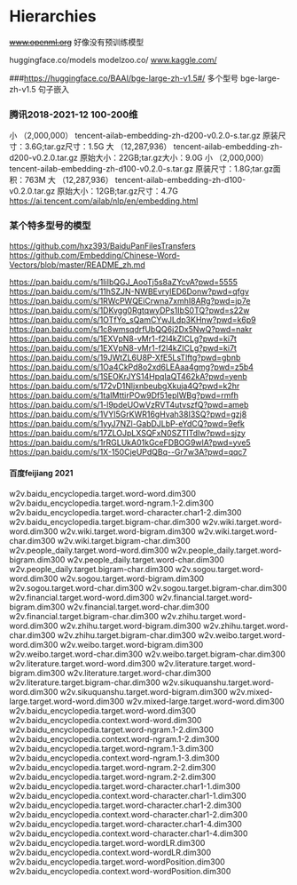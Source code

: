 # Hierarchies
~~www.openml.org~~ 好像没有预训练模型

huggingface.co/models
modelzoo.co/
www.kaggle.com/


###https://huggingface.co/BAAI/bge-large-zh-v1.5#/
多个型号
bge-large-zh-v1.5
句子嵌入


### 腾讯2018-2021-12  100-200维
小 （2,000,000）	tencent-ailab-embedding-zh-d200-v0.2.0-s.tar.gz	原装尺寸：3.6G;tar.gz尺寸：1.5G
大 （12,287,936）	tencent-ailab-embedding-zh-d200-v0.2.0.tar.gz	原始大小：22GB;tar.gz大小：9.0G
小 （2,000,000）	tencent-ailab-embedding-zh-d100-v0.2.0-s.tar.gz	原装尺寸：1.8G;tar.gz面积：763M
大 （12,287,936）	tencent-ailab-embedding-zh-d100-v0.2.0.tar.gz	原始大小：12GB;tar.gz尺寸：4.7G
https://ai.tencent.com/ailab/nlp/en/embedding.html



### 某个特多型号的模型
https://github.com/hxz393/BaiduPanFilesTransfers
https://github.com/Embedding/Chinese-Word-Vectors/blob/master/README_zh.md

https://pan.baidu.com/s/1IiIbQGJ_AooTj5s8aZYcvA?pwd=5555
https://pan.baidu.com/s/11hSZJN-NWBEvryIED6Donw?pwd=qfgv
https://pan.baidu.com/s/1RWcPWQEiCrwna7xmhI8ARg?pwd=jp7e
https://pan.baidu.com/s/1DKvgg0RgtqwyDPs1IbS0TQ?pwd=s22w
https://pan.baidu.com/s/1OTfYo_sQamCYwJLdp3KHnw?pwd=k6p9
https://pan.baidu.com/s/1c8wmsqdrfUbQQ6j2Dx5NwQ?pwd=nakr
https://pan.baidu.com/s/1EXVpN8-vMr1-f2l4kZICLg?pwd=ki7t
https://pan.baidu.com/s/1EXVpN8-vMr1-f2l4kZICLg?pwd=ki7t
https://pan.baidu.com/s/19JWtZL6U8P-XfE5LsTlftg?pwd=gbnb
https://pan.baidu.com/s/1Oa4CkPd8o2xd6LEAaa4gmg?pwd=z5b4
https://pan.baidu.com/s/1SEOKrJYS14HpqIaQT462kA?pwd=yenb
https://pan.baidu.com/s/172vD1NljxnbeubgXkuja4Q?pwd=k2hr
https://pan.baidu.com/s/1taIMttirPOw9Df51epIWBg?pwd=rmfh
https://pan.baidu.com/s/1-l9pdeUOwVzRVT4utvszfQ?pwd=ameb
https://pan.baidu.com/s/1VYI5GrKWR16gHvah38I3SQ?pwd=gzj8
https://pan.baidu.com/s/1yyJ7NZl-GabDJLbP-eYdCQ?pwd=9efk
https://pan.baidu.com/s/17ZLOJpLXSQFxN0SZTITdIw?pwd=sjzy
https://pan.baidu.com/s/1rRGLUkA01kGceFDBOG9wlA?pwd=yve5
https://pan.baidu.com/s/1X-150CjeUPdQBq--Gr7w3A?pwd=qqc7

#### 百度feijiang 2021

w2v.baidu_encyclopedia.target.word-word.dim300
w2v.baidu_encyclopedia.target.word-ngram.1-2.dim300
w2v.baidu_encyclopedia.target.word-character.char1-2.dim300
w2v.baidu_encyclopedia.target.bigram-char.dim300
w2v.wiki.target.word-word.dim300
w2v.wiki.target.word-bigram.dim300
w2v.wiki.target.word-char.dim300
w2v.wiki.target.bigram-char.dim300
w2v.people_daily.target.word-word.dim300
w2v.people_daily.target.word-bigram.dim300
w2v.people_daily.target.word-char.dim300
w2v.people_daily.target.bigram-char.dim300
w2v.sogou.target.word-word.dim300
w2v.sogou.target.word-bigram.dim300
w2v.sogou.target.word-char.dim300
w2v.sogou.target.bigram-char.dim300
w2v.financial.target.word-word.dim300
w2v.financial.target.word-bigram.dim300
w2v.financial.target.word-char.dim300
w2v.financial.target.bigram-char.dim300
w2v.zhihu.target.word-word.dim300
w2v.zhihu.target.word-bigram.dim300
w2v.zhihu.target.word-char.dim300
w2v.zhihu.target.bigram-char.dim300
w2v.weibo.target.word-word.dim300
w2v.weibo.target.word-bigram.dim300
w2v.weibo.target.word-char.dim300
w2v.weibo.target.bigram-char.dim300
w2v.literature.target.word-word.dim300
w2v.literature.target.word-bigram.dim300
w2v.literature.target.word-char.dim300
w2v.literature.target.bigram-char.dim300
w2v.sikuquanshu.target.word-word.dim300
w2v.sikuquanshu.target.word-bigram.dim300
w2v.mixed-large.target.word-word.dim300
w2v.mixed-large.target.word-word.dim300
w2v.baidu_encyclopedia.target.word-word.dim300
w2v.baidu_encyclopedia.context.word-word.dim300
w2v.baidu_encyclopedia.target.word-ngram.1-2.dim300
w2v.baidu_encyclopedia.context.word-ngram.1-2.dim300
w2v.baidu_encyclopedia.target.word-ngram.1-3.dim300
w2v.baidu_encyclopedia.context.word-ngram.1-3.dim300
w2v.baidu_encyclopedia.target.word-ngram.2-2.dim300
w2v.baidu_encyclopedia.target.word-ngram.2-2.dim300
w2v.baidu_encyclopedia.target.word-character.char1-1.dim300
w2v.baidu_encyclopedia.context.word-character.char1-1.dim300
w2v.baidu_encyclopedia.target.word-character.char1-2.dim300
w2v.baidu_encyclopedia.context.word-character.char1-2.dim300
w2v.baidu_encyclopedia.target.word-character.char1-4.dim300
w2v.baidu_encyclopedia.context.word-character.char1-4.dim300
w2v.baidu_encyclopedia.target.word-wordLR.dim300
w2v.baidu_encyclopedia.context.word-wordLR.dim300
w2v.baidu_encyclopedia.target.word-wordPosition.dim300
w2v.baidu_encyclopedia.context.word-wordPosition.dim300

